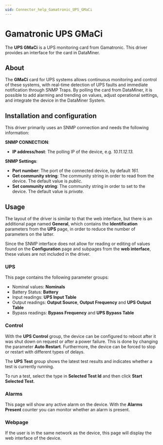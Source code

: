 ```yaml
---
uid: Connector_help_Gamatronic_UPS_GMaCi
---
```


# Gamatronic UPS GMaCi

The **UPS GMaCi** is a UPS monitoring card from Gamatronic. This driver provides an interface for the card in DataMiner.

## About

The **GMaCi** card for UPS systems allows continuous monitoring and control of these systems, with real-time detection of UPS faults and immediate notification through SNMP Traps. By polling the card from DataMiner, it is possible to add alarming and trending on values, adjust operational settings, and integrate the device in the DataMiner System.

## Installation and configuration

This driver primarily uses an SNMP connection and needs the following information:

**SNMP CONNECTION**:

- **IP address/host**: The polling IP of the device, e.g. *10.11.12.13.*

**SNMP Settings**:

- **Port number**: The port of the connected device, by default *161.*
- **Get community string**: The community string in order to read from the device. The default value is *public*.
- **Set community string**: The community string in order to set to the device. The default value is *private.*

## Usage

The layout of the driver is similar to that the web interface, but there is an additional page named **General**, which contains the **Identification** parameters from the **UPS** page, in order to reduce the number of parameters on the latter.

Since the SNMP interface does not allow for reading or editing of values found on the **Configuration** page and subpages from the **web interface**, these values are not included in the driver.

### UPS

This page contains the following parameter groups:

- Nominal values: **Nominals**
- Battery Status: **Battery**
- Input readings: **UPS Input Table**
- Output readings: **Output Source**, **Output Frequency** and **UPS Output Table**
- Bypass readings: **Bypass Frequency** and **UPS Bypass Table**

### Control

With the **UPS Control** group, the device can be configured to reboot after it was shut down on request or after a power failure. This is done by changing the parameter **Auto Restart**.
Furthermore, the device can be forced to stop or restart with different types of delays.

The **UPS Test** group shows the latest test results and indicates whether a test is currently running.

To run a test, select the type in **Selected Test Id** and then click **Start Selected Test**.

### Alarms

This page will show any active alarm on the device. With the **Alarms Present** counter you can monitor whether an alarm is present.

### Webpage

If the user is in the same network as the device, this page will display the web interface of the device.
